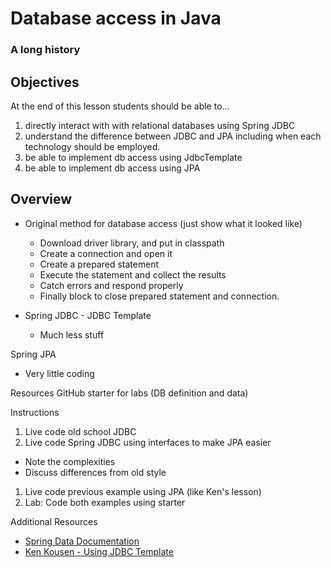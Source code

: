 # Database access in Java
### A long history

## Objectives
At the end of this lesson students should be able to... 
1. directly interact with with relational databases using Spring JDBC 
1. understand the difference between JDBC and JPA including when each technology should be employed.
1. be able to implement db access using JdbcTemplate
1. be able to implement db access using JPA

## Overview
* Original method for database access (just show what it looked like)
  * Download driver library, and put in classpath
  * Create a connection and open it
  * Create a prepared statement
  * Execute the statement and collect the results
  * Catch errors and respond properly
  * Finally block to close prepared statement and connection.
	
	
* Spring JDBC - JDBC Template
  * Much less stuff
	
Spring JPA 
  * Very little coding
	
Resources
	GitHub starter for labs (DB definition and data)
	
	
Instructions
1. Live code old school JDBC
1. Live code Spring JDBC using interfaces to make JPA easier
  * Note the complexities 
  * Discuss differences from old style
1. Live code previous example using JPA (like Ken's lesson)
1. Lab: Code both examples using starter
	
Additional Resources
* [Spring Data Documentation](https://spring.io/projects/spring-data)
* [Ken Kousen - Using JDBC Template](http://www.kousenit.com/springboot/#_using_the_jdbc_template)
